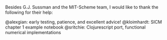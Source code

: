 Besides G.J. Sussman and the MIT-Scheme team, I would like to thank the
following for their help:

@alexgian: early testing, patience, and excellent advice!
@kloimhardt: SICM chapter 1 example notebook
@sritchie: Clojurescript port, functional numerical implementations
